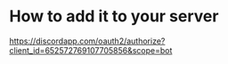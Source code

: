 # How to add it to your server
https://discordapp.com/oauth2/authorize?client_id=652572769107705856&scope=bot
